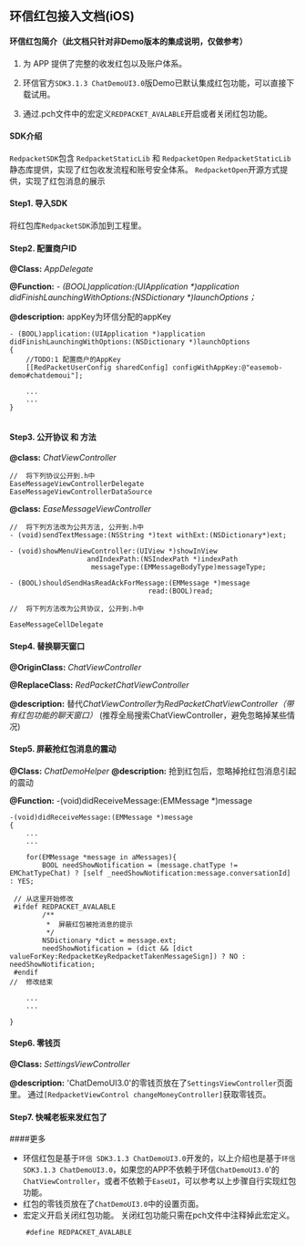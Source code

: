 
## 环信红包接入文档(iOS)

#### 环信红包简介（此文档只针对非Demo版本的集成说明，仅做参考）
1. 为 APP 提供了完整的收发红包以及账户体系。

2. 环信官方`SDK3.1.3 ChatDemoUI3.0`版Demo已默认集成红包功能，可以直接下载试用。

3. 通过.pch文件中的宏定义`REDPACKET_AVALABLE`开启或者关闭红包功能。

#### SDK介绍
`RedpacketSDK`包含 `RedpacketStaticLib` 和 `RedpacketOpen`
`RedpacketStaticLib`静态库提供，实现了红包收发流程和账号安全体系。 
`RedpacketOpen`开源方式提供，实现了红包消息的展示


#### Step1. 导入SDK
 将红包库`RedpacketSDK`添加到工程里。

#### Step2. 配置商户ID
**@Class:** *AppDelegate*

**@Function:** *- (BOOL)application:(UIApplication \*)application didFinishLaunchingWithOptions:(NSDictionary \*)launchOptions；*

**@description:** appKey为环信分配的appKey

```
- (BOOL)application:(UIApplication *)application didFinishLaunchingWithOptions:(NSDictionary *)launchOptions
{   
	//TODO:1 配置商户的AppKey
    [[RedPacketUserConfig sharedConfig] configWithAppKey:@"easemob-demo#chatdemoui"];
    
    ...
    ...
}
    
```

#### Step3. 公开协议 和 方法

**@class:** *ChatViewController*

```
//	将下列协议公开到.h中
EaseMessageViewControllerDelegate
EaseMessageViewControllerDataSource

```

**@class:** *EaseMessageViewController*

```
//	将下列方法改为公共方法, 公开到.h中
- (void)sendTextMessage:(NSString *)text withExt:(NSDictionary*)ext;

- (void)showMenuViewController:(UIView *)showInView
                   andIndexPath:(NSIndexPath *)indexPath
                    messageType:(EMMessageBodyType)messageType;

- (BOOL)shouldSendHasReadAckForMessage:(EMMessage *)message
                                  read:(BOOL)read;

//	将下列方法改为公共协议, 公开到.h中

EaseMessageCellDelegate

```


#### Step4. 替换聊天窗口
**@OriginClass:** *ChatViewController*

**@ReplaceClass:** *RedPacketChatViewController*

**@description:** 替代*ChatViewController*为*RedPacketChatViewController（带有红包功能的聊天窗口）* (推荐全局搜索ChatViewController，避免忽略掉某些情况)
#### Step5. 屏蔽抢红包消息的震动
**@Class:** *ChatDemoHelper*
**@description:** 抢到红包后，忽略掉抢红包消息引起的震动

**@Function:** 
-(void)didReceiveMessage:(EMMessage *)message

``` 
-(void)didReceiveMessage:(EMMessage *)message
{
	...
	...
	
    for(EMMessage *message in aMessages){
        BOOL needShowNotification = (message.chatType != EMChatTypeChat) ? [self _needShowNotification:message.conversationId] : YES;

 //	从这里开始修改
 #ifdef REDPACKET_AVALABLE
        /**
         *  屏蔽红包被抢消息的提示
         */
        NSDictionary *dict = message.ext;
        needShowNotification = (dict && [dict 	 valueForKey:RedpacketKeyRedpacketTakenMessageSign]) ? NO : needShowNotification;
 #endif
//	修改结束

	...
	...
	
}

```

#### Step6. 零钱页

**@Class:** *SettingsViewController*

**@description:**
'ChatDemoUI3.0'的零钱页放在了`SettingsViewController`页面里。 通过`[RedpacketViewControl changeMoneyController]`获取零钱页。

#### Step7. 快喊老板来发红包了


####更多
* 环信红包是基于`环信 SDK3.1.3 ChatDemoUI3.0`开发的，以上介绍也是基于`环信 SDK3.1.3 ChatDemoUI3.0`，如果您的APP不依赖于环信`ChatDemoUI3.0`'的`ChatViewController`，或者不依赖于`EaseUI`，可以参考以上步骤自行实现红包功能。
* 红包的零钱页放在了`ChatDemoUI3.0`中的设置页面。
* 宏定义开启关闭红包功能。 关闭红包功能只需在pch文件中注释掉此宏定义。

```
	#define REDPACKET_AVALABLE```